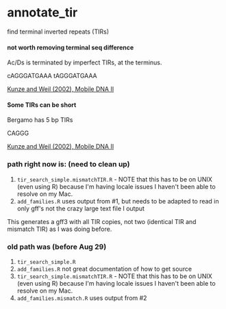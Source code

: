 # annotate_tir
find terminal inverted repeats (TIRs)


#### not worth removing terminal seq difference
Ac/Ds is terminated by imperfect TIRs, at the terminus.

cAGGGATGAAA
tAGGGATGAAA

[Kunze and Weil (2002), Mobile DNA II](http://www.asmscience.org/content/book/10.1128/9781555817954.chap24)



#### Some TIRs can be short

Bergamo has 5 bp TIRs

CAGGG

[Kunze and Weil (2002), Mobile DNA II](http://www.asmscience.org/content/book/10.1128/9781555817954.chap24)

### path right now is: (need to clean up)

1. `tir_search_simple.mismatchTIR.R` - NOTE that this has to be on UNIX (even using R) because I'm having locale issues I haven't been able to resolve on my Mac.
2. `add_families.R` uses output from #1, but needs to be adapted to read in only gff's not the crazy large text file I output

This generates a gff3 with all TIR copies, not two (identical TIR and mismatch TIR) as I was doing before.

### old path was (before Aug 29)
1. `tir_search_simple.R`
2. `add_families.R` not great documentation of how to get source
3. `tir_search_simple.mismatchTIR.R` - NOTE that this has to be on UNIX (even using R) because I'm having locale issues I haven't been able to resolve on my Mac.
4. `add_families.mismatch.R` uses output from #2


